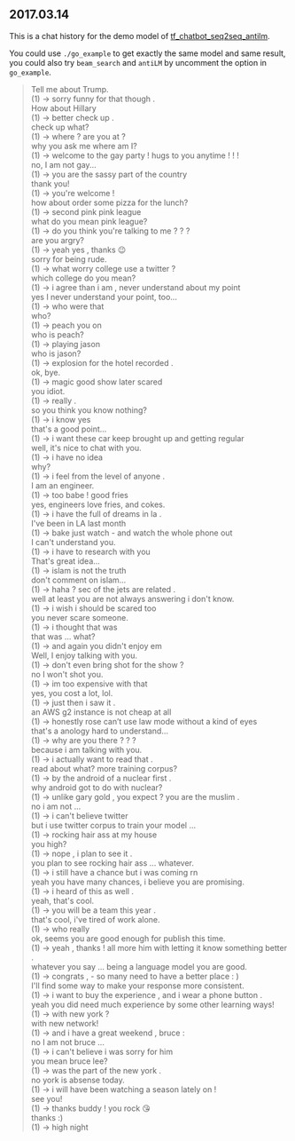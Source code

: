 ## 2017.03.14

This is a chat history for the demo model of [tf_chatbot_seq2seq_antilm](https://github.com/Marsan-Ma/tf_chatbot_seq2seq_antilm).

You could use `./go_example` to get exactly the same model and same result, you could also try `beam_search` and `antiLM` by uncomment the option in `go_example`.


> Tell me about Trump.    
  (1) -> sorry funny for that though .  
> How about Hillary  
  (1) -> better check up .  
> check up what?  
  (1) -> where ? are you at ?  
> why you ask me where am I?  
  (1) -> welcome to the gay party ! hugs to you anytime ! ! !  
> no, I am not gay...  
  (1) -> you are the sassy part of the country  
> thank you!  
  (1) -> you're welcome !  
> how about order some pizza for the lunch?  
  (1) -> second pink pink league  
> what do you mean pink league?  
  (1) -> do you think you're talking to me ? ? ?  
> are you argry?  
  (1) -> yeah yes , thanks 😉  
> sorry for being rude.  
  (1) -> what worry college use a twitter ?  
> which college do you mean?  
  (1) -> i agree than i am , never understand about my point  
> yes I never understand your point, too...  
  (1) -> who were that  
> who?  
  (1) -> peach you on  
> who is peach?  
  (1) -> playing jason  
> who is jason?  
  (1) -> explosion for the hotel recorded .  
> ok, bye.  
  (1) -> magic good show later scared  
> you idiot.  
  (1) -> really .  
> so you think you know nothing?  
  (1) -> i know yes  
> that's a good point...  
  (1) -> i want these car keep brought up and getting regular  
> well, it's nice to chat with you.  
  (1) -> i have no idea  
> why?  
  (1) -> i feel from the level of anyone .  
> I am an engineer.  
  (1) -> too babe ! good fries  
> yes, engineers love fries, and cokes.  
  (1) -> i have the full of dreams in la .  
> I've been in LA last month  
  (1) -> bake just watch - and watch the whole phone out  
> I can't understand you.  
  (1) -> i have to research with you  
> That's great idea...  
  (1) -> islam is not the truth  
> don't comment on islam...  
  (1) -> haha ? sec of the jets are related .  
> well at least you are not always answering i don't know.  
  (1) -> i wish i should be scared too  
> you never scare someone.  
  (1) -> i thought that was  
> that was ... what?  
  (1) -> and again you didn't enjoy em  
> Well, I enjoy talking with you.  
  (1) -> don't even bring shot for the show ?  
> no I won't shot you.  
  (1) -> im too expensive with that  
> yes, you cost a lot, lol.  
  (1) -> just then i saw it .  
> an AWS g2 instance is not cheap at all  
  (1) -> honestly rose can’t use law mode without a kind of eyes  
> that's a anology hard to understand...  
  (1) -> why are you there ? ? ?  
> because i am talking with you.  
  (1) -> i actually want to read that .  
> read about what? more training corpus?  
  (1) -> by the android of a nuclear first .  
> why android got to do with nuclear?  
  (1) -> unlike gary gold , you expect ? you are the muslim .  
> no i am not ...  
  (1) -> i can't believe twitter  
> but i use twitter corpus to train your model ...  
  (1) -> rocking hair ass at my house  
> you high?  
  (1) -> nope , i plan to see it .  
> you plan to see rocking hair ass ... whatever.  
  (1) -> i still have a chance but i was coming rn  
> yeah you have many chances, i believe you are promising.  
  (1) -> i heard of this as well .  
> yeah, that's cool.  
  (1) -> you will be a team this year .  
> that's cool, i've tired of work alone.  
  (1) -> who really  
> ok, seems you are good enough for publish this time.  
  (1) -> yeah , thanks ! all more him with letting it know something better .  
> whatever you say ... being a language model you are good.  
  (1) -> congrats , - so many need to have a better place : )  
> I'll find some way to make your response more consistent.  
  (1) -> i want to buy the experience , and i wear a phone button .  
> yeah you did need much experience by some other learning ways!  
  (1) -> with new york ?  
> with new network!  
  (1) -> and i have a great weekend , bruce :  
> no I am not bruce ...  
  (1) -> i can't believe i was sorry for him  
> you mean bruce lee?  
  (1) -> was the part of the new york .  
> no york is absense today.  
  (1) -> i will have been watching a season lately on !  
> see you!  
  (1) -> thanks buddy ! you rock 😘  
> thanks :)  
  (1) -> high night  

